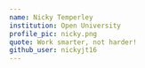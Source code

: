 ```yaml
---
name: Nicky Temperley
institution: Open University
profile_pic: nicky.png
quote: Work smarter, not harder!
github_user: nickyjt16
---
```

